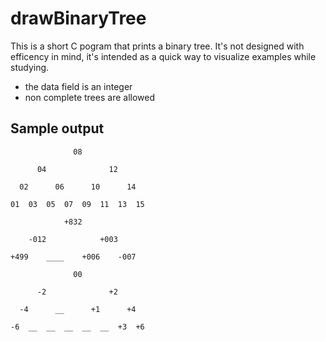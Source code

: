 # drawBinaryTree

This is a short C pogram that prints a binary tree.
It's not designed with efficency in mind, it's intended as a quick way to visualize examples while studying. 

  * the data field is an integer
  * non complete trees are allowed
 
 
## Sample output

```
              08                              

      04              12              

  02      06      10      14      

01  03  05  07  09  11  13  15  
```
```
            +832                            

    -012            +003            

+499    ____    +006    -007    

```

```
              00                              

      -2              +2              

  -4      __      +1      +4      

-6  __  __  __  __  __  +3  +6  
```
